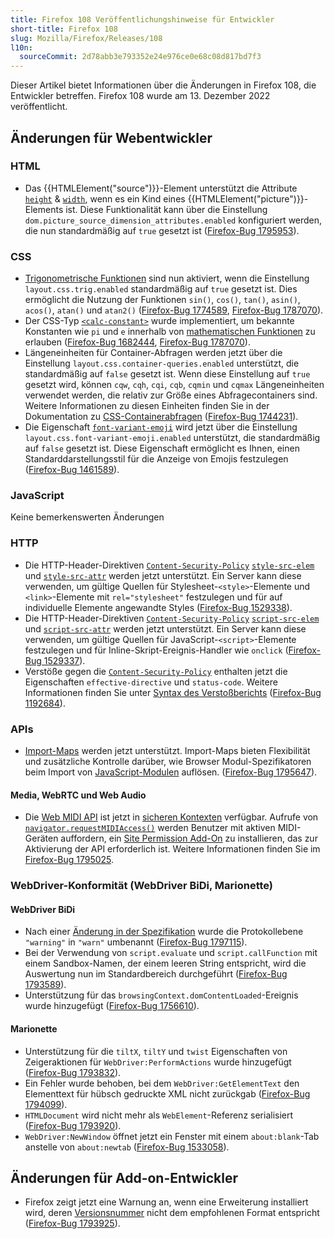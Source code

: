 ```yaml
---
title: Firefox 108 Veröffentlichungshinweise für Entwickler
short-title: Firefox 108
slug: Mozilla/Firefox/Releases/108
l10n:
  sourceCommit: 2d78abb3e793352e24e976ce0e68c08d817bd7f3
---
```


Dieser Artikel bietet Informationen über die Änderungen in Firefox 108, die Entwickler betreffen. Firefox 108 wurde am 13. Dezember 2022 veröffentlicht.

## Änderungen für Webentwickler

### HTML

- Das {{HTMLElement("source")}}-Element unterstützt die Attribute [`height`](/de/docs/Web/HTML/Reference/Elements/source#height) & [`width`](/de/docs/Web/HTML/Reference/Elements/source#width), wenn es ein Kind eines {{HTMLElement("picture")}}-Elements ist.
  Diese Funktionalität kann über die Einstellung `dom.picture_source_dimension_attributes.enabled` konfiguriert werden, die nun standardmäßig auf `true` gesetzt ist ([Firefox-Bug 1795953](https://bugzil.la/1795953)).

### CSS

- [Trigonometrische Funktionen](/de/docs/Web/CSS/CSS_values_and_units/CSS_value_functions#trigonometric_functions) sind nun aktiviert, wenn die Einstellung `layout.css.trig.enabled` standardmäßig auf `true` gesetzt ist.
  Dies ermöglicht die Nutzung der Funktionen `sin()`, `cos()`, `tan()`, `asin()`, `acos()`, `atan()` und `atan2()` ([Firefox-Bug 1774589](https://bugzil.la/1774589), [Firefox-Bug 1787070](https://bugzil.la/1787070)).
- Der CSS-Typ [`<calc-constant>`](/de/docs/Web/CSS/calc-keyword) wurde implementiert, um bekannte Konstanten wie `pi` und `e` innerhalb von [mathematischen Funktionen](/de/docs/Web/CSS/CSS_values_and_units/CSS_value_functions#math_functions) zu erlauben ([Firefox-Bug 1682444](https://bugzil.la/1682444), [Firefox-Bug 1787070](https://bugzil.la/1787070)).
- Längeneinheiten für Container-Abfragen werden jetzt über die Einstellung `layout.css.container-queries.enabled` unterstützt, die standardmäßig auf `false` gesetzt ist.
  Wenn diese Einstellung auf `true` gesetzt wird, können `cqw`, `cqh`, `cqi`, `cqb`, `cqmin` und `cqmax` Längeneinheiten verwendet werden, die relativ zur Größe eines Abfragecontainers sind.
  Weitere Informationen zu diesen Einheiten finden Sie in der Dokumentation zu [CSS-Containerabfragen](/de/docs/Web/CSS/CSS_containment/Container_queries#container_query_length_units) ([Firefox-Bug 1744231](https://bugzil.la/1744231)).
- Die Eigenschaft [`font-variant-emoji`](/de/docs/Web/CSS/Reference/Properties/font-variant-emoji) wird jetzt über die Einstellung `layout.css.font-variant-emoji.enabled` unterstützt, die standardmäßig auf `false` gesetzt ist. Diese Eigenschaft ermöglicht es Ihnen, einen Standarddarstellungsstil für die Anzeige von Emojis festzulegen ([Firefox-Bug 1461589](https://bugzil.la/1461589)).

### JavaScript

Keine bemerkenswerten Änderungen

### HTTP

- Die HTTP-Header-Direktiven [`Content-Security-Policy`](/de/docs/Web/HTTP/Reference/Headers/Content-Security-Policy) [`style-src-elem`](/de/docs/Web/HTTP/Reference/Headers/Content-Security-Policy/style-src-elem) und [`style-src-attr`](/de/docs/Web/HTTP/Reference/Headers/Content-Security-Policy/style-src-attr) werden jetzt unterstützt.
  Ein Server kann diese verwenden, um gültige Quellen für Stylesheet-`<style>`-Elemente und `<link>`-Elemente mit `rel="stylesheet"` festzulegen und für auf individuelle Elemente angewandte Styles ([Firefox-Bug 1529338](https://bugzil.la/1529338)).
- Die HTTP-Header-Direktiven [`Content-Security-Policy`](/de/docs/Web/HTTP/Reference/Headers/Content-Security-Policy) [`script-src-elem`](/de/docs/Web/HTTP/Reference/Headers/Content-Security-Policy/script-src-elem) und [`script-src-attr`](/de/docs/Web/HTTP/Reference/Headers/Content-Security-Policy/script-src-attr) werden jetzt unterstützt.
  Ein Server kann diese verwenden, um gültige Quellen für JavaScript-`<script>`-Elemente festzulegen und für Inline-Skript-Ereignis-Handler wie `onclick` ([Firefox-Bug 1529337](https://bugzil.la/1529337)).
- Verstöße gegen die [`Content-Security-Policy`](/de/docs/Web/HTTP/Reference/Headers/Content-Security-Policy) enthalten jetzt die Eigenschaften `effective-directive` und `status-code`.
  Weitere Informationen finden Sie unter [Syntax des Verstoßberichts](/de/docs/Web/HTTP/Reference/Headers/Content-Security-Policy/report-uri#violation_report_syntax) ([Firefox-Bug 1192684](https://bugzil.la/1192684)).

### APIs

- [Import-Maps](/de/docs/Web/HTML/Reference/Elements/script/type/importmap) werden jetzt unterstützt.
  Import-Maps bieten Flexibilität und zusätzliche Kontrolle darüber, wie Browser Modul-Spezifikatoren beim Import von [JavaScript-Modulen](/de/docs/Web/JavaScript/Guide/Modules) auflösen.
  ([Firefox-Bug 1795647](https://bugzil.la/1795647)).

#### Media, WebRTC und Web Audio

- Die [Web MIDI API](/de/docs/Web/API/Web_MIDI_API) ist jetzt in [sicheren Kontexten](/de/docs/Web/Security/Secure_Contexts) verfügbar.
  Aufrufe von [`navigator.requestMIDIAccess()`](/de/docs/Web/API/Navigator/requestMIDIAccess) werden Benutzer mit aktiven MIDI-Geräten auffordern, ein [Site Permission Add-On](https://support.mozilla.org/en-US/kb/site-permission-add-ons) zu installieren, das zur Aktivierung der API erforderlich ist.
  Weitere Informationen finden Sie im [Firefox-Bug 1795025](https://bugzil.la/1795025).

### WebDriver-Konformität (WebDriver BiDi, Marionette)

#### WebDriver BiDi

- Nach einer [Änderung in der Spezifikation](https://github.com/w3c/webdriver-bidi/pull/259) wurde die Protokollebene `"warning"` in `"warn"` umbenannt ([Firefox-Bug 1797115](https://bugzil.la/1797115)).
- Bei der Verwendung von `script.evaluate` und `script.callFunction` mit einem Sandbox-Namen, der einem leeren String entspricht, wird die Auswertung nun im Standardbereich durchgeführt ([Firefox-Bug 1793589](https://bugzil.la/1793589)).
- Unterstützung für das `browsingContext.domContentLoaded`-Ereignis wurde hinzugefügt ([Firefox-Bug 1756610](https://bugzil.la/1756610)).

#### Marionette

- Unterstützung für die `tiltX`, `tiltY` und `twist` Eigenschaften von Zeigeraktionen für `WebDriver:PerformActions` wurde hinzugefügt ([Firefox-Bug 1793832](https://bugzil.la/1793832)).
- Ein Fehler wurde behoben, bei dem `WebDriver:GetElementText` den Elementtext für hübsch gedruckte XML nicht zurückgab ([Firefox-Bug 1794099](https://bugzil.la/1794099)).
- `HTMLDocument` wird nicht mehr als `WebElement`-Referenz serialisiert ([Firefox-Bug 1793920](https://bugzil.la/1793920)).
- `WebDriver:NewWindow` öffnet jetzt ein Fenster mit einem `about:blank`-Tab anstelle von `about:newtab` ([Firefox-Bug 1533058](https://bugzil.la/1533058)).

## Änderungen für Add-on-Entwickler

- Firefox zeigt jetzt eine Warnung an, wenn eine Erweiterung installiert wird, deren [Versionsnummer](/de/docs/Mozilla/Add-ons/WebExtensions/manifest.json/version) nicht dem empfohlenen Format entspricht ([Firefox-Bug 1793925](https://bugzil.la/1793925)).
